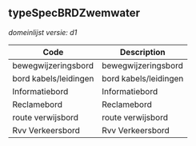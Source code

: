 ## typeSpecBRDZwemwater

*domeinlijst versie: d1* 

 |Code |Description	|
|	---	|	---	|
| bewegwijzeringsbord | bewegwijzeringsbord |
| bord kabels/leidingen | bord kabels/leidingen |
| Informatiebord | Informatiebord |
| Reclamebord | Reclamebord |
| route verwijsbord | route verwijsbord |
| Rvv Verkeersbord | Rvv Verkeersbord |
